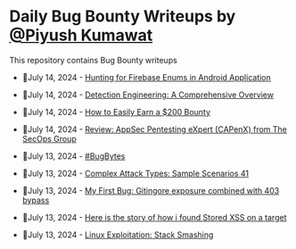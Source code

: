 # Daily Bug Bounty Writeups by [@Piyush Kumawat](https://twitter.com/piyush_supiy) 
This repository contains Bug Bounty writeups

<!-- BLOG-POST-LIST:START -->
 - 💯July 14, 2024 - [Hunting for Firebase Enums in Android Application](https://medium.com/@tanish.saxena26/hunting-for-firebase-enums-in-android-application-42b79e9b76f8?source=rss------bug_bounty-5) 

 - 💯July 14, 2024 - [Detection Engineering: A Comprehensive Overview](https://medium.com/@paritoshblogs/detection-engineering-a-comprehensive-overview-92fc01973ce7?source=rss------bug_bounty-5) 

 - 💯July 14, 2024 - [How to Easily Earn a $200 Bounty](https://medium.com/@xiaodongsec/how-to-easily-earn-a-200-bounty-6e27eaaec13f?source=rss------bug_bounty-5) 

 - 💯July 14, 2024 - [Review: AppSec Pentesting eXpert &lpar;CAPenX&rpar; from The SecOps Group](https://medium.com/@p0lyxena/review-appsec-pentesting-expert-capenx-from-the-secops-group-eb5674e4bf8d?source=rss------bug_bounty-5) 

 - 💯July 13, 2024 - [#BugBytes](https://medium.com/@dr.ellenconner/bugbytes-99571c045102?source=rss------bug_bounty-5) 

 - 💯July 13, 2024 - [Complex Attack Types: Sample Scenarios 41](https://medium.com/@brsdncr/complex-attack-types-sample-scenarios-41-48e4f10a07ef?source=rss------bug_bounty-5) 

 - 💯July 13, 2024 - [My First Bug: Gitingore exposure combined with 403 bypass](https://medium.com/@nnface/my-first-bug-gitingore-exposure-combined-with-403-bypass-5db750e211ff?source=rss------bug_bounty-5) 

 - 💯July 13, 2024 - [Here is the story of how i found Stored XSS on a target](https://medium.com/@pvnk24/here-is-the-story-of-how-i-found-stored-xss-on-a-target-7baaeed76765?source=rss------bug_bounty-5) 

 - 💯July 13, 2024 - [Linux Exploitation: Stack Smashing](https://medium.com/@boogsta/linux-exploitation-stack-smashing-70c1bf6c13d2?source=rss------bug_bounty-5) 
<!-- BLOG-POST-LIST:END -->
